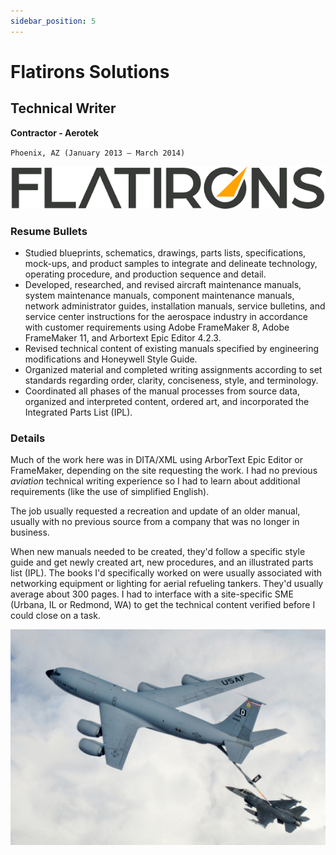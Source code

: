 ```yaml
---
sidebar_position: 5
---
```


# Flatirons Solutions
## Technical Writer
**Contractor - Aerotek**

`Phoenix, AZ (January 2013 – March 2014)`

![Flatirons](../img/flatirons.png)

### Resume Bullets

- Studied blueprints, schematics, drawings, parts lists, specifications, mock-ups, and product samples to integrate and
delineate technology, operating procedure, and production sequence and detail.
- Developed, researched, and revised aircraft maintenance manuals, system maintenance manuals, component
maintenance manuals, network administrator guides, installation manuals, service bulletins, and service center
instructions for the aerospace industry in accordance with customer requirements using Adobe FrameMaker 8,
Adobe FrameMaker 11, and Arbortext Epic Editor 4.2.3.
- Revised technical content of existing manuals specified by engineering modifications and Honeywell Style Guide.
- Organized material and completed writing assignments according to set standards regarding order, clarity,
conciseness, style, and terminology.
- Coordinated all phases of the manual processes from source data, organized and interpreted content, ordered art,
and incorporated the Integrated Parts List (IPL).

### Details

Much of the work here was in DITA/XML using ArborText Epic Editor or FrameMaker, depending on the site requesting the work.
I had no previous _aviation_ technical writing experience so I had to learn about additional requirements (like the use of simplified English).

The job usually requested a recreation and update of an older manual, usually with no previous source from a company that was no longer in business.

When new manuals needed to be created, they'd follow a specific style guide and get newly created art, new procedures, and an illustrated parts list (IPL).
The books I'd specifically worked on were usually associated with networking equipment or lighting for aerial refueling tankers.  They'd usually average about 300 pages.
I had to interface with a site-specific SME (Urbana, IL or Redmond, WA) to get the technical content verified before I could close on a task.

![Refueling](../img/refeuling.jpg)